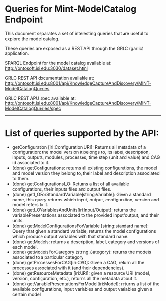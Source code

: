 # Queries for Mint-ModelCatalog Endpoint

This document separates a set of interesting queries that are useful to explore the model catalog.

These queries are exposed as a REST API through the GRLC (garlic) application.

SPARQL Endpoint for the model catalog available at: http://ontosoft.isi.edu:3030/dataset.html

GRLC REST API documentation available at: http://ontosoft.isi.edu:8001/api/KnowledgeCaptureAndDiscovery/MINT-ModelCatalogQueries

GRLC REST APU spec available at: http://ontosoft.isi.edu:8001/api/KnowledgeCaptureAndDiscovery/MINT-ModelCatalogQueries/spec




-----------------

# List of queries supported by the API:

* getConfiguration [iri:Configuration URI]: Returns all metadata of a configuration: the model version it belongs to, its label, description, inputs, outputs, modules, processes, time step (unit and value) and CAG id associated to it.
* (done) getConfigurations: returns all existing configurations, the model and model version they belong to, their label and description associated to them.
* (done) getConfigurationsI_O: Returns a list of all available configurations, their inputs files and output files.
* (done) getI_OForStandardVariable[string:Variable]: Given a standard name, this query returns which input, output, configuration, version and model refers to it.
* (done) getI_OVariablesAndUnits[iri:Input/Output]: returns the variablePresentations associated to the provided input/output, and their units.
* (done) getModelConfigurationsForVariable [string:standard name]: Query that given a standard variable, returns the model configurations which produce output variables with that standard name. 
* (done) getModels: returns a description, label, category and versions of each model.  
* (done) getModelsForCategory (string:Category]: returns the models associated to a particular category
* (done) getProcessesForCAG[iri:CAG]: Given a CAG, return all the processes associated with it (and their dependencies).
* (done) getResourceMetadata [iri:URI]: given a resource URI (model, version, configuration, etc.), returns all the metadata about it.
* (done) getVariablePresentationsForModel[iri:Model]: returns a list of the available configurations, input variables and output variables given a certain model

 
 



